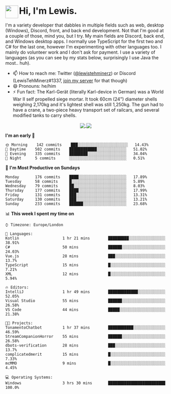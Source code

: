 <h1><img align="left" src="https://cdn.discordapp.com/emojis/552927506957729802.gif" width="40">Hi, I'm Lewis.</h1>

I'm a variety developer that dabbles in multiple fields such as web, desktop (Windows), Discord, front, and back end development. Not that I'm good at a couple of those, mind you, but I try. My main fields are Discord, back end, and Windows desktop apps. I normally use TypeScript for the first two and C# for the last one, however I'm experimenting with other languages too. I mainly do volunteer work and I don't ask for payment. I use a variety of languages (as you can see by my stats below, surprisingly I use Java the most.. huh).

- 📫 How to reach me: Twitter ([@lewistehminerz](https://twitter.com/lewistehminerz)) or Discord (LewisTehMinerz#1337, [join my server](https://discord.gg/XnUh7JB) for that though)
- 😄 Pronouns: he/him
- ⚡ Fun fact: The Karl-Gerät (literally Karl-device in German) was a World War II self propelled siege mortar. It took 60cm (24") diameter shells weighing 2,170kg and it's lightest shell was still 1,250kg. The gun had to have a crane, a two-piece heavy transport set of railcars, and several modified tanks to carry shells.

<p align="center">
  <a href="https://github.com/anuraghazra/github-readme-stats">
    <img align="center" src="https://github-readme-stats.vercel.app/api?username=LewisTehMinerz&count_private=true&show_icons=true&theme=gruvbox">
  </a>
  <a href="https://github.com/anuraghazra/github-readme-stats">
    <img align="center" src="https://github-readme-stats.vercel.app/api/top-langs/?username=LewisTehMinerz&layout=compact&theme=gruvbox">
  </a>
</p>

<!--START_SECTION:waka-->
**I'm an early 🐤** 

```text
🌞 Morning    142 commits    ███░░░░░░░░░░░░░░░░░░░░░░   14.43% 
🌆 Daytime    502 commits    ████████████░░░░░░░░░░░░░   51.02% 
🌃 Evening    335 commits    ████████░░░░░░░░░░░░░░░░░   34.04% 
🌙 Night      5 commits      ░░░░░░░░░░░░░░░░░░░░░░░░░   0.51%

```
📅 **I'm Most Productive on Sundays** 

```text
Monday       176 commits    ████░░░░░░░░░░░░░░░░░░░░░   17.89% 
Tuesday      58 commits     █░░░░░░░░░░░░░░░░░░░░░░░░   5.89% 
Wednesday    79 commits     ██░░░░░░░░░░░░░░░░░░░░░░░   8.03% 
Thursday     177 commits    ████░░░░░░░░░░░░░░░░░░░░░   17.99% 
Friday       131 commits    ███░░░░░░░░░░░░░░░░░░░░░░   13.31% 
Saturday     130 commits    ███░░░░░░░░░░░░░░░░░░░░░░   13.21% 
Sunday       233 commits    ██████░░░░░░░░░░░░░░░░░░░   23.68%

```


📊 **This week I spent my time on** 

```text
⌚︎ Timezone: Europe/London

💬 Languages: 
Kotlin                   1 hr 21 mins        █████████░░░░░░░░░░░░░░░░   38.91% 
C#                       50 mins             ██████░░░░░░░░░░░░░░░░░░░   24.03% 
Vue.js                   28 mins             ███░░░░░░░░░░░░░░░░░░░░░░   13.7% 
TypeScript               15 mins             █░░░░░░░░░░░░░░░░░░░░░░░░   7.21% 
XML                      12 mins             █░░░░░░░░░░░░░░░░░░░░░░░░   5.94%

🔥 Editors: 
IntelliJ                 1 hr 49 mins        █████████████░░░░░░░░░░░░   52.05% 
Visual Studio            55 mins             ██████░░░░░░░░░░░░░░░░░░░   26.58% 
VS Code                  44 mins             █████░░░░░░░░░░░░░░░░░░░░   21.38%

🐱‍💻 Projects: 
TonamentoChatbot         1 hr 37 mins        ███████████░░░░░░░░░░░░░░   46.59% 
StreamCompanionHorror    55 mins             ██████░░░░░░░░░░░░░░░░░░░   26.58% 
dbots-verification       28 mins             ███░░░░░░░░░░░░░░░░░░░░░░   13.7% 
complicatedmerit         15 mins             █░░░░░░░░░░░░░░░░░░░░░░░░   7.33% 
mcMMO                    9 mins              █░░░░░░░░░░░░░░░░░░░░░░░░   4.45%

💻 Operating Systems: 
Windows                  3 hrs 30 mins       █████████████████████████   100.0%

```


<!--END_SECTION:waka-->
